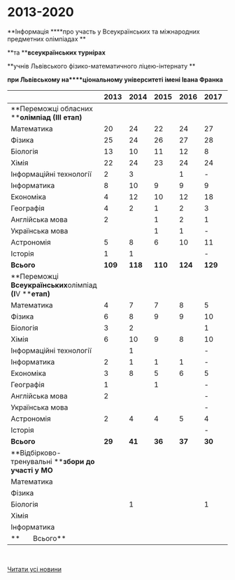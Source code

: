 # 2013-2020

**Інформація ****про участь у Всеукраїнських та міжнародних предметних олімпіадах **

**та ****всеукраїнських турнірах**

**учнів Львівського фізико-математичного ліцею-інтернату **

**при Львівському на****ціональному університеті імені Івана Франка**

|                                                                    | **2013** | **2014** | **2015** | **2016** | **2017** | **2018** | **2019** | **2020** |
| ------------------------------------------------------------------ | -------- | -------- | -------- | -------- | -------- | -------- | -------- | -------- |
|           **Переможці обласних ****олімпіад (ІІІ етап)**           |          |          |          |          |          |          |          |          |
|                             Математика                             |    20    |    24    |    22    |    24    |    27    |    25    |    24    |    26    |
|                               Фізика                               |    25    |    24    |    26    |    27    |    28    |    28    |    27    |    28    |
|                              Біологія                              |    13    |    10    |    11    |    12    |    8     |    10    |    7     |    8     |
|                               Хімія                                |    22    |    24    |    23    |    24    |    24    |    21    |    20    |    22    |
|                      Інформаційні технології                       |    2     |    3     |          |    1     |    -     |          |    1     |    7     |
|                            Інформатика                             |    8     |    10    |    9     |    9     |    9     |    7     |    8     |    8     |
|                             Економіка                              |    4     |    12    |    10    |    12    |    18    |    15    |    11    |    13    |
|                             Географія                              |    4     |    2     |    1     |    2     |    3     |    3     |    4     |    2     |
|                          Англійська мова                           |    2     |          |    1     |    2     |    1     |    3     |    -     |    -     |
|                          Українська мова                           |          |          |    1     |    1     |    -     |    2     |    1     |    1     |
|                             Астрономія                             |    5     |    8     |    6     |    10    |    11    |    13    |    16    |    10    |
|                              Історія                               |    1     |    1     |          |          |    -     |          |    1     |    1     |
|                             **Всього**                             | **109**  | **118**  | **110**  | **124**  | **129**  | **127**  | **130**  | **126**  |
| **Переможці ****Всеукраїнських****олімпіад ****(І****V ****етап)** |          |          |          |          |          |          |          |          |
|                             Математика                             |    4     |    7     |    7     |    8     |    5     |    7     |    8     |          |
|                               Фізика                               |    6     |    8     |    9     |    9     |    10    |    10    |    10    |          |
|                              Біологія                              |    3     |    2     |          |          |    1     |    -     |    1     |          |
|                               Хімія                                |    6     |    10    |    9     |    8     |    10    |    12    |    11    |          |
|                      Інформаційні технології                       |          |    1     |          |          |    -     |    -     |    -     |          |
|                            Інформатика                             |    2     |    1     |    1     |    1     |    -     |    1     |    1     |          |
|                             Економіка                              |    3     |    8     |    5     |    6     |    5     |    4     |    4     |          |
|                             Географія                              |    1     |          |    1     |          |    -     |    2     |    2     |          |
|                          Англійська мова                           |    2     |          |          |          |    -     |          |    -     |          |
|                          Українська мова                           |          |          |          |          |    -     |          |    -     |          |
|                             Астрономія                             |    2     |    4     |    4     |    5     |    4     |    5     |    7     |          |
|                              Історія                               |          |          |          |          |    -     |          |    -     |          |
|                             **Всього**                             |  **29**  |  **41**  |  **36**  |  **37**  |  **30**  |  **41**  |  **44**  |   ****   |
|        **Відбірково-тренувальні ****збори до участі у МО**         |          |          |          |          |          |          |          |          |
|                             Математика                             |          |          |          |          |          |          |    1     |          |
|                               Фізика                               |          |          |          |          |          |          |    -     |          |
|                              Біологія                              |          |    1     |          |          |    1     |          |    -     |          |
|                               Хімія                                |          |          |          |          |          |          |    3     |          |
|                            Інформатика                             |          |          |          |          |          |          |    -     |          |
|                        **       Всього**                        |          |          |          |          |          |          |  **4**   |          |

 

[Читати усі новини](/news)
